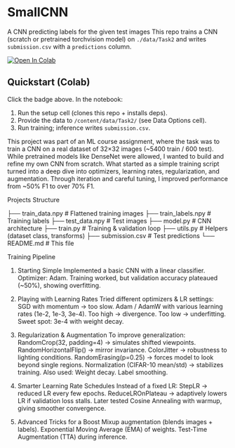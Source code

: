 # SmallCNN
A CNN predicting labels for the given test images
This repo trains a CNN (scratch or pretrained torchvision model) on `./data/Task2`
and writes `submission.csv` with a `predictions` column.


[![Open In Colab](https://colab.research.google.com/assets/colab-badge.svg)](https://colab.research.google.com/drive/1yYJDnulN6nyuOqB7NYJrDACXbfp91DNA?usp=sharing)


## Quickstart (Colab)
Click the badge above. In the notebook:
1) Run the setup cell (clones this repo + installs deps).
2) Provide the data to `/content/data/Task2/` (see Data Options cell).
3) Run training; inference writes `submission.csv`.



This project was part of an ML course assignment, where the task was to train a CNN on a real dataset of 32×32 images (~5400 train / 600 test). While pretrained models like DenseNet were allowed, I wanted to build and refine my own CNN from scratch.
What started as a simple training script turned into a deep dive into optimizers, learning rates, regularization, and augmentation. Through iteration and careful tuning, I improved performance from ~50% F1 to over 70% F1.


Projects Structure 


├── train_data.npy         # Flattened training images
├── train_labels.npy       # Training labels
├── test_data.npy          # Test images
├── model.py               # CNN architecture
├── train.py               # Training & validation loop
├── utils.py               # Helpers (dataset class, transforms)
├── submission.csv         # Test predictions
└── README.md              # This file


Training Pipeline
1. Starting Simple
Implemented a basic CNN with a linear classifier.
Optimizer: Adam.
Training worked, but validation accuracy plateaued (~50%), showing overfitting.

2. Playing with Learning Rates
Tried different optimizers & LR settings:
SGD with momentum → too slow.
Adam / AdamW with various learning rates (1e-2, 1e-3, 3e-4).
Too high → divergence.
Too low → underfitting.
Sweet spot: 3e-4 with weight decay.

3. Regularization & Augmentation
To improve generalization:
RandomCrop(32, padding=4) → simulates shifted viewpoints.
RandomHorizontalFlip() → mirror invariance.
ColorJitter → robustness to lighting conditions.
RandomErasing(p=0.25) → forces model to look beyond single regions.
Normalization (CIFAR-10 mean/std) → stabilizes training.
Also used:
Weight decay.
Label smoothing.

4. Smarter Learning Rate Schedules
Instead of a fixed LR:
StepLR → reduced LR every few epochs.
ReduceLROnPlateau → adaptively lowers LR if validation loss stalls.
Later tested Cosine Annealing with warmup, giving smoother convergence.

5. Advanced Tricks for a Boost
Mixup augmentation (blends images + labels).
Exponential Moving Average (EMA) of weights.
Test-Time Augmentation (TTA) during inference.


